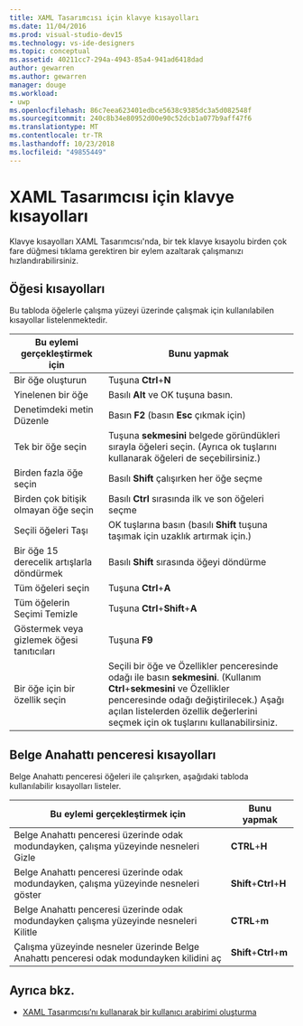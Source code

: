 ```yaml
---
title: XAML Tasarımcısı için klavye kısayolları
ms.date: 11/04/2016
ms.prod: visual-studio-dev15
ms.technology: vs-ide-designers
ms.topic: conceptual
ms.assetid: 40211cc7-294a-4943-85a4-941ad6418dad
author: gewarren
ms.author: gewarren
manager: douge
ms.workload:
- uwp
ms.openlocfilehash: 86c7eea623401edbce5638c9385dc3a5d082548f
ms.sourcegitcommit: 240c8b34e80952d00e90c52dcb1a077b9aff47f6
ms.translationtype: MT
ms.contentlocale: tr-TR
ms.lasthandoff: 10/23/2018
ms.locfileid: "49855449"
---
```

# <a name="keyboard-shortcuts-for-xaml-designer"></a>XAML Tasarımcısı için klavye kısayolları

Klavye kısayolları XAML Tasarımcısı'nda, bir tek klavye kısayolu birden çok fare düğmesi tıklama gerektiren bir eylem azaltarak çalışmanızı hızlandırabilirsiniz.

## <a name="element-shortcuts"></a>Öğesi kısayolları

Bu tabloda öğelerle çalışma yüzeyi üzerinde çalışmak için kullanılabilen kısayollar listelenmektedir.

|**Bu eylemi gerçekleştirmek için**|**Bunu yapmak**|
| - |-----------------|
|Bir öğe oluşturun|Tuşuna **Ctrl**+**N**|
|Yinelenen bir öğe|Basılı **Alt** ve OK tuşuna basın.|
|Denetimdeki metin Düzenle|Basın **F2** (basın **Esc** çıkmak için)|
|Tek bir öğe seçin|Tuşuna **sekmesini** belgede göründükleri sırayla öğeleri seçin. (Ayrıca ok tuşlarını kullanarak öğeleri de seçebilirsiniz.)|
|Birden fazla öğe seçin|Basılı **Shift** çalışırken her öğe seçme|
|Birden çok bitişik olmayan öğe seçin|Basılı **Ctrl** sırasında ilk ve son öğeleri seçme|
|Seçili öğeleri Taşı|OK tuşlarına basın (basılı **Shift** tuşuna taşımak için uzaklık artırmak için.)|
|Bir öğe 15 derecelik artışlarla döndürmek|Basılı **Shift** sırasında öğeyi döndürme|
|Tüm öğeleri seçin|Tuşuna **Ctrl**+**A**|
|Tüm öğelerin Seçimi Temizle|Tuşuna **Ctrl**+**Shift**+**A**|
|Göstermek veya gizlemek öğesi tanıtıcıları|Tuşuna **F9**|
|Bir öğe için bir özellik seçin|Seçili bir öğe ve Özellikler penceresinde odağı ile basın **sekmesini**. (Kullanım **Ctrl**+**sekmesini** ve Özellikler penceresinde odağı değiştirilecek.) Aşağı açılan listelerden özellik değerlerini seçmek için ok tuşlarını kullanabilirsiniz.|

## <a name="document-outline-window-shortcuts"></a>Belge Anahattı penceresi kısayolları

Belge Anahattı penceresi öğeleri ile çalışırken, aşağıdaki tabloda kullanılabilir kısayolları listeler.

|**Bu eylemi gerçekleştirmek için**|**Bunu yapmak**|
| - |-----------------|
|Belge Anahattı penceresi üzerinde odak modundayken, çalışma yüzeyinde nesneleri Gizle|**CTRL**+**H**|
|Belge Anahattı penceresi üzerinde odak modundayken, çalışma yüzeyinde nesneleri göster|**Shift**+**Ctrl**+**H**|
|Belge Anahattı penceresi üzerinde odak modundayken çalışma yüzeyinde nesneleri Kilitle|**CTRL**+**m**|
|Çalışma yüzeyinde nesneler üzerinde Belge Anahattı penceresi odak modundayken kilidini aç|**Shift**+**Ctrl**+**m**|

## <a name="see-also"></a>Ayrıca bkz.

- [XAML Tasarımcısı’nı kullanarak bir kullanıcı arabirimi oluşturma](../designers/creating-a-ui-by-using-xaml-designer-in-visual-studio.md)